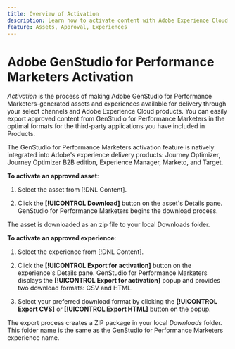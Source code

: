 ```yaml
---
title: Overview of Activation
description: Learn how to activate content with Adobe Experience Cloud and third-party applications.
feature: Assets, Approval, Experiences
---
```


# Adobe GenStudio for Performance Marketers Activation

_Activation_ is the process of making Adobe GenStudio for Performance Marketers-generated assets and experiences available for delivery through your select channels and Adobe Experience Cloud products. You can easily export approved content from GenStudio for Performance Marketers in the optimal formats for the third-party applications you have included in Products.

The GenStudio for Performance Marketers activation feature is natively integrated into Adobe's experience delivery products: Journey Optimizer, Journey Optimizer B2B edition, Experience Manager, Marketo, and Target.

**To activate an approved asset**:

1. Select the asset from [!DNL Content].

1. Click the **[!UICONTROL Download]** button on the asset's Details pane. GenStudio for Performance Marketers begins the download process. 

The asset is downloaded as an zip file to your local Downloads folder.

**To activate an approved experience**:

1. Select the experience from [!DNL Content]. 

1. Click the **[!UICONTROL Export for activation]** button on the experience's Details pane. GenStudio for Performance Marketers displays the **[!UICONTROL Export for activation]** popup and provides two download formats: CSV and HTML.

1. Select your preferred download format by clicking the **[!UICONTROL Export CVS]** or **[!UICONTROL Export HTML]** button on the popup.

The export process creates a ZIP package in your local _Downloads_ folder. This folder name is the same as the GenStudio for Performance Marketers experience name.
